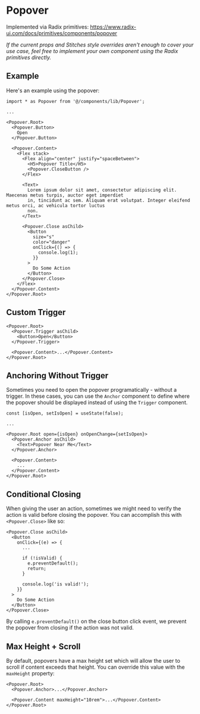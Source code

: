 # Popover

Implemented via Radix primitives: https://www.radix-ui.com/docs/primitives/components/popover

_If the current props and Stitches style overrides aren't enough to cover your use case, feel free to implement your own component using the Radix primitives directly._

## Example

Here's an example using the popover:

```tsx
import * as Popover from '@/components/lib/Popover';

...

<Popover.Root>
  <Popover.Button>
    Open
  </Popover.Button>

  <Popover.Content>
    <Flex stack>
      <Flex align="center" justify="spaceBetween">
        <H5>Popover Title</H5>
        <Popover.CloseButton />
      </Flex>

      <Text>
        Lorem ipsum dolor sit amet, consectetur adipiscing elit. Maecenas metus turpis, auctor eget imperdiet
        in, tincidunt ac sem. Aliquam erat volutpat. Integer eleifend metus orci, ac vehicula tortor luctus
        non.
      </Text>

      <Popover.Close asChild>
        <Button
          size="s"
          color="danger"
          onClick={() => {
            console.log(1);
          }}
        >
          Do Some Action
        </Button>
      </Popover.Close>
    </Flex>
  </Popover.Content>
</Popover.Root>
```

## Custom Trigger

```tsx
<Popover.Root>
  <Popover.Trigger asChild>
    <Button>Open</Button>
  </Popover.Trigger>

  <Popover.Content>...</Popover.Content>
</Popover.Root>
```

## Anchoring Without Trigger

Sometimes you need to open the popover programatically - without a trigger. In these cases, you can use the `Anchor` component to define where the popover should be displayed instead of using the `Trigger` component.

```tsx
const [isOpen, setIsOpen] = useState(false);

...

<Popover.Root open={isOpen} onOpenChange={setIsOpen}>
  <Popover.Anchor asChild>
    <Text>Popover Near Me</Text>
  </Popover.Anchor>

  <Popover.Content>
    ...
  </Popover.Content>
</Popover.Root>
```

## Conditional Closing

When giving the user an action, sometimes we might need to verify the action is valid before closing the popover. You can accomplish this with `<Popover.Close>` like so:

```tsx
<Popover.Close asChild>
  <Button
    onClick={(e) => {
      ...

      if (!isValid) {
        e.preventDefault();
        return;
      }

      console.log('is valid!');
    }}
  >
    Do Some Action
  </Button>
</Popover.Close>
```

By calling `e.preventDefault()` on the close button click event, we prevent the popover from closing if the action was not valid.

## Max Height + Scroll

By default, popovers have a max height set which will allow the user to scroll if content exceeds that height. You can override this value with the `maxHeight` property:

```tsx
<Popover.Root>
  <Popover.Anchor>...</Popover.Anchor>

  <Popover.Content maxHeight="10rem">...</Popover.Content>
</Popover.Root>
```
